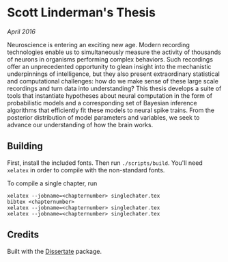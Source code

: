 # Scott Linderman's Thesis

*April 2016*

Neuroscience is entering an exciting new age.  Modern recording
technologies enable us to simultaneously measure the activity of
thousands of neurons in organisms performing complex behaviors.  Such
recordings offer an unprecedented opportunity to glean insight into
the mechanistic underpinnings of intelligence, but they also present
extraordinary statistical and computational challenges: how do we make
sense of these large scale recordings and turn data into
understanding? This thesis develops a suite of tools that instantiate
hypotheses about neural computation in the form of
probabilistic models and a corresponding set of Bayesian inference
algorithms that efficiently fit these models to neural spike trains.
From the posterior distribution of model parameters and variables,
we seek to advance our understanding of how the brain works. 

## Building

First, install the included fonts. Then run
`./scripts/build`. You'll need `xelatex` in order to compile with the
non-standard fonts.

To compile a single chapter, run

    xelatex --jobname=<chapternumber> singlechater.tex
    bibtex <chapternumber>
    xelatex --jobname=<chapternumber> singlechater.tex
    xelatex --jobname=<chapternumber> singlechater.tex



## Credits
Built with the [Dissertate](https://github.com/suchow/Dissertate) package. 

